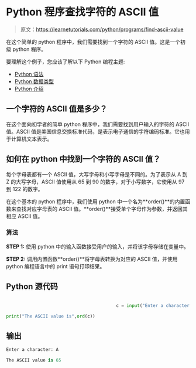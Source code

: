 # Python 程序查找字符的 ASCII 值

> 原文：<https://learnetutorials.com/python/programs/find-ascii-value>

在这个简单的 python 程序中，我们需要找到一个字符的 ASCII 值。这是一个初级 python 程序。

要理解这个例子，您应该了解以下 Python 编程主题:

*   [Python 语法](../../python/syntax-comments "Python Syntax")
*   [Python 数据类型](../../python/python-datatypes "Datatypes in Python")
*   [Python 介绍](../../python/introduction-tutorial "Python introduction")

## 一个字符的 ASCII 值是多少？

在这个面向初学者的简单 python 程序中，我们需要找到用户输入的字符的 ASCII 值。ASCII 值是美国信息交换标准代码，是表示电子通信的字符编码标准。它也用于计算机文本表示。

## 如何在 python 中找到一个字符的 ASCII 值？

每个字母表都有一个 ASCII 值，大写字母和小写字母是不同的。为了表示从 A 到 Z 的大写字母，ASCII 值使用从 65 到 90 的数字，对于小写数字，它使用从 97 到 122 的数字。

在这个基本的 python 程序中，我们使用 python 中一个名为**order()**的内置函数来查找对应字母表的 ASCII 值。**order()**接受单个字母作为参数，并返回其相应 ASCII 值。

### 算法

**STEP 1:** 使用 python 中的输入函数接受用户的输入，并将该字母存储在变量中。

**STEP 2:** 调用内置函数**order()**将字母表转换为对应的 ASCII 值，并使用 python 编程语言中的 print 语句打印结果。

## Python 源代码

```py

                                          c = input("Enter a character: ")  

print("The ASCII value is",ord(c)) 

```

## 输出

```py
Enter a character: A

The ASCII value is 65
```